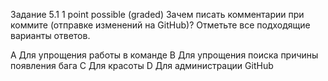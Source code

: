 Задание 5.1
1 point possible (graded)
Зачем писать комментарии при коммите (отправке изменений на GitHub)?
Отметьте все подходящие варианты ответов.

A Для упрощения работы в команде
B Для упрощения поиска причины появления бага
C Для красоты
D Для администрации GitHub